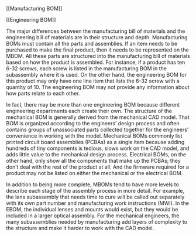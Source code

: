 [[Manufacturing BOM]]

[[Engineering BOM]]


The major differences between the manufacturing bill of materials and the engineering bill of materials are in their structure and depth. Manufacturing BOMs must contain all the parts and assemblies. If an item needs to be purchased to make the final product, then it needs to be represented on the MBOM. All these parts are structured into the manufacturing bill of materials based on how the product is assembled. For instance, if a product has ten 6-32 screws, each screw is listed in the manufacturing BOM in the subassembly where it is used. On the other hand, the engineering BOM for this product may only have one line item that lists the 6-32 screw with a quantity of 10. The engineering BOM may not provide any information about how parts relate to each other.

In fact, there may be more than one engineering BOM because different engineering departments each create their own. The structure of the mechanical BOM is generally derived from the mechanical CAD model. That BOM is organized according to the engineers’ design process and often contains groups of unassociated parts collected together for the engineers’ convenience in working with the model. Mechanical BOMs commonly list printed circuit board assemblies (PCBAs) as a single item because adding hundreds of tiny components is tedious, slows work on the CAD model, and adds little value to the mechanical design process. Electrical BOMs, on the other hand, only show all the components that make up the PCBAs; they don’t deal with the rest of the product at all. And the firmware required for a product may not be listed on either the mechanical or the electrical BOM.

In addition to being more complete, MBOMs tend to have more levels to describe each stage of the assembly process in more detail. For example, the lens subassembly that needs time to cure will be called out separately with its own part number and manufacturing work instructions (MWI). In the EBOM, the individual lenses and mounts would exist, but they would be included in a larger optical assembly. For the mechanical engineers, the many subassemblies needed by manufacturing add layers of complexity to the structure and make it harder to work with the CAD model.